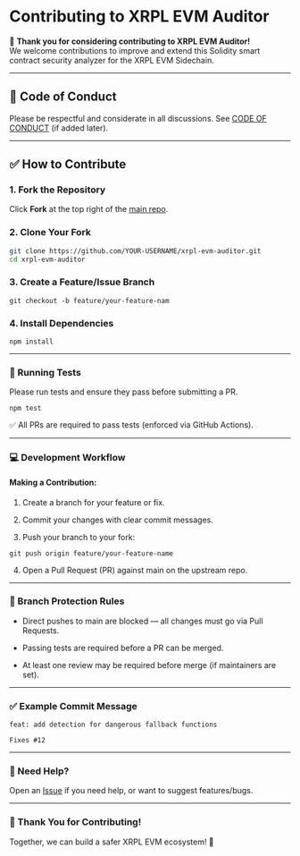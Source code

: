 # Contributing to XRPL EVM Auditor

👋 **Thank you for considering contributing to XRPL EVM Auditor!**  
We welcome contributions to improve and extend this Solidity smart contract security analyzer for the XRPL EVM Sidechain.

---

## 📜 Code of Conduct

Please be respectful and considerate in all discussions. See [CODE OF CONDUCT](https://opensource.guide/code-of-conduct/) (if added later).

---

## ✅ How to Contribute

### 1. Fork the Repository

Click **Fork** at the top right of the [main repo](https://github.com/hiddenciphers/xrpl-evm-auditor).

### 2. Clone Your Fork

```bash
git clone https://github.com/YOUR-USERNAME/xrpl-evm-auditor.git
cd xrpl-evm-auditor
```

### 3. Create a Feature/Issue Branch

```
git checkout -b feature/your-feature-nam
```

### 4. Install Dependencies

```
npm install
```

---

### 🧪 Running Tests

Please run tests and ensure they pass before submitting a PR.

```
npm test
```

✅ All PRs are required to pass tests (enforced via GitHub Actions).

---

### 💻 Development Workflow

#### Making a Contribution:

1. Create a branch for your feature or fix.

2. Commit your changes with clear commit messages.

3. Push your branch to your fork:

```
git push origin feature/your-feature-name
```

4. Open a Pull Request (PR) against main on the upstream repo.

---

### 🔐 Branch Protection Rules

- Direct pushes to main are blocked — all changes must go via Pull Requests.

- Passing tests are required before a PR can be merged.

- At least one review may be required before merge (if maintainers are set).

---

### ✅ Example Commit Message

```
feat: add detection for dangerous fallback functions

Fixes #12
```

---

### 🤝 Need Help?

Open an [Issue](https://github.com/hiddenciphers/xrpl-evm-auditor/issues) if you need help, or want to suggest features/bugs.

---

### 🙌 Thank You for Contributing!

Together, we can build a safer XRPL EVM ecosystem! 🚀
